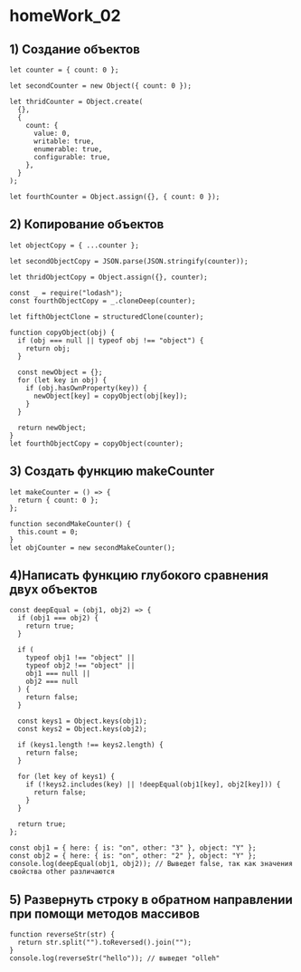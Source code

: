 # homeWork_02
## 1) Создание объектов
```
let counter = { count: 0 };
```

```
let secondCounter = new Object({ count: 0 });
```

```
let thridCounter = Object.create(
  {},
  {
    count: {
      value: 0,
      writable: true,
      enumerable: true,
      configurable: true,
    },
  }
);
```

```
let fourthCounter = Object.assign({}, { count: 0 });
```
## 2) Копирование объектов
```
let objectCopy = { ...counter };
```

```
let secondObjectCopy = JSON.parse(JSON.stringify(counter));
```
```
let thridObjectCopy = Object.assign({}, counter);
```

```
const _ = require("lodash");
const fourthObjectCopy = _.cloneDeep(counter);
```

```
let fifthObjectClone = structuredClone(counter);
```

```
function copyObject(obj) {
  if (obj === null || typeof obj !== "object") {
    return obj;
  }

  const newObject = {};
  for (let key in obj) {
    if (obj.hasOwnProperty(key)) {
      newObject[key] = copyObject(obj[key]);
    }
  }

  return newObject;
}
let fourthObjectCopy = copyObject(counter);
```
## 3) Создать функцию makeCounter
```
let makeCounter = () => {
  return { count: 0 };
};
```

```
function secondMakeCounter() {
  this.count = 0;
}
let objCounter = new secondMakeCounter();
```
## 4)Написать функцию глубокого сравнения двух объектов
```
const deepEqual = (obj1, obj2) => {
  if (obj1 === obj2) {
    return true;
  }

  if (
    typeof obj1 !== "object" ||
    typeof obj2 !== "object" ||
    obj1 === null ||
    obj2 === null
  ) {
    return false;
  }

  const keys1 = Object.keys(obj1);
  const keys2 = Object.keys(obj2);

  if (keys1.length !== keys2.length) {
    return false;
  }

  for (let key of keys1) {
    if (!keys2.includes(key) || !deepEqual(obj1[key], obj2[key])) {
      return false;
    }
  }

  return true;
};

const obj1 = { here: { is: "on", other: "3" }, object: "Y" };
const obj2 = { here: { is: "on", other: "2" }, object: "Y" };
console.log(deepEqual(obj1, obj2)); // Выведет false, так как значения свойства other различаются
```
## 5) Развернуть строку в обратном направлении при помощи методов массивов
```
function reverseStr(str) {
  return str.split("").toReversed().join("");
}
console.log(reverseStr("hello")); // выведет "olleh"
```

